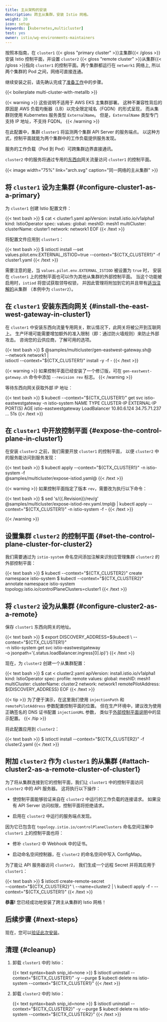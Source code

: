 ```yaml
---
title: 主从架构的安装
description: 跨主从集群，安装 Istio 网格。
weight: 20
icon: setup
keywords: [kubernetes,multicluster]
test: yes
owner: istio/wg-environments-maintainers
---
```


按照本指南，在 `cluster1` {{< gloss "primary cluster" >}}主集群{{< /gloss >}}安装
Istio 控制平面，并设置 `cluster2` {{< gloss "remote cluster" >}}从集群{{< /gloss >}}指向
`cluster1` 的控制平面。两个集群都运行在 `network1` 网络上,
所以两个集群的 Pod 之间，网络可直接连通。

继续安装之前，请先确认完成了[准备工作](/zh/docs/setup/install/multicluster/before-you-begin)中的步骤。

{{< boilerplate multi-cluster-with-metallb >}}

{{< warning >}}
这些说明不适用于 AWS EKS 主集群部署。
这种不兼容性背后的原因是 AWS 负载均衡器（LB）以完全限定域名（FQDN）的形式呈现，
而从集群则使用 Kubernetes 服务类型 `ExternalName`。
但是，`ExternalName` 类型专门支持 IP 地址，不支持 FQDN。
{{< /warning >}}

在此配置中，集群 `cluster1` 将监测两个集群 API Server 的服务端点。
以这种方式，控制平面就能为两个集群中的工作负载提供服务发现。

服务的工作负载（Pod 到 Pod）可跨集群边界直接通讯。

`cluster2` 中的服务将通过专用的[东西向](https://en.wikipedia.org/wiki/East-west_traffic)网关流量访问
`cluster1` 的控制平面。

{{< image width="75%"
    link="arch.svg"
    caption="同一网络的主从集群"
    >}}

## 将 `cluster1` 设为主集群 {#configure-cluster1-as-a-primary}

为 `cluster1` 创建 Istio 配置文件：

{{< text bash >}}
$ cat <<EOF > cluster1.yaml
apiVersion: install.istio.io/v1alpha1
kind: IstioOperator
spec:
  values:
    global:
      meshID: mesh1
      multiCluster:
        clusterName: cluster1
      network: network1
EOF
{{< /text >}}

将配置文件应用到 `cluster1`：

{{< text bash >}}
$ istioctl install --set values.pilot.env.EXTERNAL_ISTIOD=true --context="${CTX_CLUSTER1}" -f cluster1.yaml
{{< /text >}}

需要注意的是，当 `values.pilot.env.EXTERNAL_ISTIOD` 被设置为 `true` 时，
安装在 `cluster1` 上的控制平面也可以作为其他从集群的外部控制平面。
当这个功能被启用时，`istiod` 将尝试获取领导权锁，
并因此管理将附加到它的并且带有[适当注解的](#set-the-control-plane-cluster-for-cluster2)从集群
（本例中为 `cluster2`）。

## 在 `cluster1` 安装东西向网关 {#install-the-east-west-gateway-in-cluster1}

在 `cluster1` 中安装东西向流量专用网关，默认情况下，此网关将被公开到互联网上。
生产环境可能需要增加额外的准入限制（即：通过防火墙规则）来防止外部攻击。
咨询您的云供应商，了解可用的选项。

{{< text bash >}}
$ @samples/multicluster/gen-eastwest-gateway.sh@ \
    --network network1 | \
    istioctl --context="${CTX_CLUSTER1}" install -y -f -
{{< /text >}}

{{< warning >}}
如果控制平面已经安装了一个修订版，可在 `gen-eastwest-gateway.sh` 命令中添加
`--revision rev` 标志。
{{< /warning >}}

等待东西向网关获取外部 IP 地址：

{{< text bash >}}
$ kubectl --context="${CTX_CLUSTER1}" get svc istio-eastwestgateway -n istio-system
NAME                    TYPE           CLUSTER-IP    EXTERNAL-IP    PORT(S)   AGE
istio-eastwestgateway   LoadBalancer   10.80.6.124   34.75.71.237   ...       51s
{{< /text >}}

## 在 `cluster1` 中开放控制平面 {#expose-the-control-plane-in-cluster1}

在安装 `cluster2` 之前，我们需要开放 `cluster1` 的控制平面，
以便 `cluster2` 中的服务能访问到服务发现：

{{< text bash >}}
$ kubectl apply --context="${CTX_CLUSTER1}" -n istio-system -f \
    @samples/multicluster/expose-istiod.yaml@
{{< /text >}}

{{< warning >}}
如果控制平面指定了版本 `rev`，需要改为执行以下命令：

{{< text bash >}}
$ sed 's/{{.Revision}}/rev/g' @samples/multicluster/expose-istiod-rev.yaml.tmpl@ | kubectl apply --context="${CTX_CLUSTER1}" -n istio-system -f -
{{< /text >}}

{{< /warning >}}

## 设置集群 `cluster2` 的控制平面 {#set-the-control-plane-cluster-for-cluster2}

我们需要通过为 `istio-system` 命名空间添加注解来识别应管理集群
`cluster2` 的外部控制平面：

{{< text bash >}}
$ kubectl --context="${CTX_CLUSTER2}" create namespace istio-system
$ kubectl --context="${CTX_CLUSTER2}" annotate namespace istio-system topology.istio.io/controlPlaneClusters=cluster1
{{< /text >}}

## 将 `cluster2` 设为从集群 {#configure-cluster2-as-a-remote}

保存 `cluster1` 东西向网关的地址。

{{< text bash >}}
$ export DISCOVERY_ADDRESS=$(kubectl \
    --context="${CTX_CLUSTER1}" \
    -n istio-system get svc istio-eastwestgateway \
    -o jsonpath='{.status.loadBalancer.ingress[0].ip}')
{{< /text >}}

现在，为 `cluster2` 创建一个从集群配置：

{{< text bash >}}
$ cat <<EOF > cluster2.yaml
apiVersion: install.istio.io/v1alpha1
kind: IstioOperator
spec:
  profile: remote
  values:
    global:
      meshID: mesh1
      multiCluster:
        clusterName: cluster2
      network: network1
      remotePilotAddress: ${DISCOVERY_ADDRESS}
EOF
{{< /text >}}

{{< tip >}}
为了便于演示，在这里我们使用 `injectionPath` 和 `remotePilotAddress` 参数配置控制平面的位置。
但在生产环境中，建议改为使用正确签名的 DNS 证书配置 `injectionURL` 参数，
类似于[外部控制平面说明](/zh-cn/docs/setup/install/external-controlplane/#register-the-new-cluster)中的显示配置。
{{< /tip >}}

将此配置应用到 `cluster2`：

{{< text bash >}}
$ istioctl install --context="${CTX_CLUSTER2}" -f cluster2.yaml
{{< /text >}}

## 附加 `cluster2` 作为 `cluster1` 的从集群 {#attach-cluster2-as-a-remote-cluster-of-cluster1}

为了将从集群连接到它的控制平面，我们让 `cluster1`
中的控制平面访问 `cluster2` 中的 API 服务器。
这将执行以下操作：

- 使控制平面能够验证来自在 `cluster2` 中运行的工作负载的连接请求。
  如果没有 API Server 访问权限，控制平面将拒绝请求。

- 启用在 `cluster2` 中运行的服务端点发现。

因为它已包含在 `topology.istio.io/controlPlaneClusters` 命名空间注解中
`cluster1` 上的控制平面也将：

- 修补 `cluster2` 中 Webhook 中的证书。

- 启动命名空间控制器，在 `cluster2` 的命名空间中写入 ConfigMap。

为了能让 API 服务器访问 `cluster2`，
我们生成一个远程 Secret 并将其应用于 `cluster1`：

{{< text bash >}}
$ istioctl create-remote-secret \
    --context="${CTX_CLUSTER2}" \
    --name=cluster2 | \
    kubectl apply -f - --context="${CTX_CLUSTER1}"
{{< /text >}}

**恭喜!** 您已经成功地安装了跨主从集群的 Istio 网格！

## 后续步骤 {#next-steps}

现在，您可以[验证此次安装](/zh/docs/setup/install/multicluster/verify)。

## 清理 {#cleanup}

1. 卸载 `cluster1` 中的 Istio：

    {{< text syntax=bash snip_id=none >}}
    $ istioctl uninstall --context="${CTX_CLUSTER1}" -y --purge
    $ kubectl delete ns istio-system --context="${CTX_CLUSTER1}"
    {{< /text >}}

1. 卸载 `cluster2` 中的 Istio：

    {{< text syntax=bash snip_id=none >}}
    $ istioctl uninstall --context="${CTX_CLUSTER2}" -y --purge
    $ kubectl delete ns istio-system --context="${CTX_CLUSTER2}"
    {{< /text >}}
